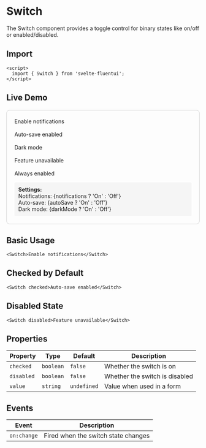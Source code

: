 # Switch

The Switch component provides a toggle control for binary states like on/off or enabled/disabled.

## Import

```svelte
<script>
  import { Switch } from 'svelte-fluentui';
</script>
```

## Live Demo

<script>
  import { Switch } from 'svelte-fluentui';

  let notifications = false;
  let autoSave = true;
  let darkMode = false;
</script>

<div style="padding: 20px; border: 1px solid #ccc; border-radius: 8px; margin: 20px 0;">
  <Switch bind:checked={notifications}>Enable notifications</Switch>
  <br><br>
  <Switch bind:checked={autoSave}>Auto-save enabled</Switch>
  <br><br>
  <Switch bind:checked={darkMode}>Dark mode</Switch>
  <br><br>
  <Switch disabled>Feature unavailable</Switch>
  <br><br>
  <Switch checked disabled>Always enabled</Switch>

  <div style="margin-top: 15px; padding: 10px; background: #f5f5f5; border-radius: 4px;">
    <strong>Settings:</strong><br>
    Notifications: {notifications ? 'On' : 'Off'}<br>
    Auto-save: {autoSave ? 'On' : 'Off'}<br>
    Dark mode: {darkMode ? 'On' : 'Off'}
  </div>
</div>

## Basic Usage

```svelte
<Switch>Enable notifications</Switch>
```

## Checked by Default

```svelte
<Switch checked>Auto-save enabled</Switch>
```

## Disabled State

```svelte
<Switch disabled>Feature unavailable</Switch>
```

## Properties

| Property | Type | Default | Description |
|----------|------|---------|-------------|
| `checked` | `boolean` | `false` | Whether the switch is on |
| `disabled` | `boolean` | `false` | Whether the switch is disabled |
| `value` | `string` | `undefined` | Value when used in a form |

## Events

| Event | Description |
|-------|-------------|
| `on:change` | Fired when the switch state changes |